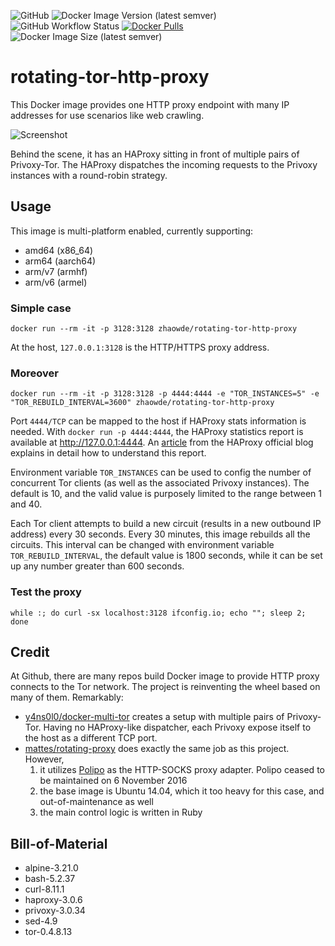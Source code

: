 ![GitHub](https://img.shields.io/github/license/zhaow-de/rotating-tor-http-proxy)
![Docker Image Version (latest semver)](https://img.shields.io/docker/v/zhaowde/rotating-tor-http-proxy?sort=semver)
![GitHub Workflow Status](https://img.shields.io/github/actions/workflow/status/zhaow-de/rotating-tor-http-proxy/auto-upgrade.yml)
[![Docker Pulls](https://img.shields.io/docker/pulls/zhaowde/rotating-tor-http-proxy.svg)](https://hub.docker.com/r/zhaowde/rotating-tor-http-proxy/)
![Docker Image Size (latest semver)](https://img.shields.io/docker/image-size/zhaowde/rotating-tor-http-proxy?sort=semver)

# rotating-tor-http-proxy

This Docker image provides one HTTP proxy endpoint with many IP addresses for use scenarios like web crawling.

![Screenshot](https://raw.githubusercontent.com/zhaow-de/rotating-tor-http-proxy/main/images/screenshot_1.gif)

Behind the scene, it has an HAProxy sitting in front of multiple pairs of Privoxy-Tor. The HAProxy dispatches the incoming
requests to the Privoxy instances with a round-robin strategy. 

## Usage

This image is multi-platform enabled, currently supporting:
- amd64 (x86_64)
- arm64 (aarch64)
- arm/v7 (armhf)
- arm/v6 (armel)

### Simple case
```shell
docker run --rm -it -p 3128:3128 zhaowde/rotating-tor-http-proxy
```
At the host, `127.0.0.1:3128` is the HTTP/HTTPS proxy address.

### Moreover

```shell
docker run --rm -it -p 3128:3128 -p 4444:4444 -e "TOR_INSTANCES=5" -e "TOR_REBUILD_INTERVAL=3600" zhaowde/rotating-tor-http-proxy
```

Port `4444/TCP` can be mapped to the host if HAProxy stats information is needed. With `docker run -p 4444:4444`, the HAProxy statistics
report is available at http://127.0.0.1:4444.  An [article](https://www.haproxy.com/blog/exploring-the-haproxy-stats-page/) from the
HAProxy official blog explains in detail how to understand this report.

Environment variable `TOR_INSTANCES` can be used to config the number of concurrent Tor clients (as well as the associated Privoxy 
instances). The default is 10, and the valid value is purposely limited to the range between 1 and 40. 

Each Tor client attempts to build a new circuit (results in a new outbound IP address) every 30 seconds. Every 30 minutes, this image
rebuilds all the circuits. This interval can be changed with environment variable `TOR_REBUILD_INTERVAL`, the default value is 1800
seconds, while it can be set up any number greater than 600 seconds.

### Test the proxy

```shell
while :; do curl -sx localhost:3128 ifconfig.io; echo ""; sleep 2; done
```

## Credit

At Github, there are many repos build Docker image to provide HTTP proxy connects to the Tor network. The project is reinventing the wheel
based on many of them.
Remarkably:
- [y4ns0l0/docker-multi-tor](https://github.com/y4ns0l0/docker-multi-tor) creates a setup with multiple pairs of Privoxy-Tor. Having no
  HAProxy-like dispatcher, each Privoxy expose itself to the host as a different TCP port.
- [mattes/rotating-proxy](https://github.com/mattes/rotating-proxy) does exactly the same job as this project. However,
    1. it utilizes [Polipo](https://www.irif.fr/~jch/software/polipo/) as the HTTP-SOCKS proxy adapter. Polipo ceased to be maintained on
       6 November 2016
    2. the base image is Ubuntu 14.04, which it too heavy for this case, and out-of-maintenance as well
    3. the main control logic is written in Ruby

## Bill-of-Material

<!--- Do not manually modify anything below this line! --->
<!--- BOM-starts --->
- alpine-3.21.0
- bash-5.2.37
- curl-8.11.1
- haproxy-3.0.6
- privoxy-3.0.34
- sed-4.9
- tor-0.4.8.13
<!--- BOM-ends. Document ends here too --->
